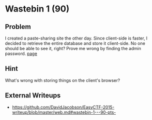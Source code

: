 # Wastebin 1 (90)

## Problem

I created a paste-sharing site the other day. Since client-side is faster, I decided to retrieve the entire database and store it client-side. No one should be able to see it, right? Prove me wrong by finding the admin password. [page](https://www.easyctf.com/static/problems/wastebin-1/index.html)

## Hint

What's wrong with storing things on the client's browser?

## External Writeups

* https://github.com/DavidJacobson/EasyCTF-2015-writeup/blob/master/web.md#wastebin-1---90-pts-
